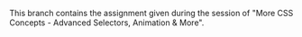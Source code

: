 This branch contains the assignment given during the session of "More CSS Concepts - Advanced Selectors, Animation & More".